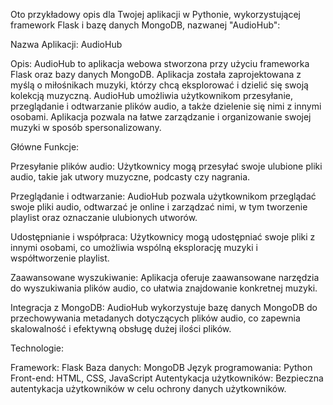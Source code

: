 
Oto przykładowy opis dla Twojej aplikacji w Pythonie, wykorzystującej framework Flask i bazę danych MongoDB, nazwanej "AudioHub":

Nazwa Aplikacji: AudioHub

Opis:
AudioHub to aplikacja webowa stworzona przy użyciu frameworka Flask oraz bazy danych MongoDB. Aplikacja została zaprojektowana z myślą o miłośnikach muzyki, którzy chcą eksplorować i dzielić się swoją kolekcją muzyczną. AudioHub umożliwia użytkownikom przesyłanie, przeglądanie i odtwarzanie plików audio, a także dzielenie się nimi z innymi osobami. Aplikacja pozwala na łatwe zarządzanie i organizowanie swojej muzyki w sposób spersonalizowany.

Główne Funkcje:

Przesyłanie plików audio: Użytkownicy mogą przesyłać swoje ulubione pliki audio, takie jak utwory muzyczne, podcasty czy nagrania.

Przeglądanie i odtwarzanie: AudioHub pozwala użytkownikom przeglądać swoje pliki audio, odtwarzać je online i zarządzać nimi, w tym tworzenie playlist oraz oznaczanie ulubionych utworów.

Udostępnianie i współpraca: Użytkownicy mogą udostępniać swoje pliki z innymi osobami, co umożliwia wspólną eksplorację muzyki i współtworzenie playlist.

Zaawansowane wyszukiwanie: Aplikacja oferuje zaawansowane narzędzia do wyszukiwania plików audio, co ułatwia znajdowanie konkretnej muzyki.

Integracja z MongoDB: AudioHub wykorzystuje bazę danych MongoDB do przechowywania metadanych dotyczących plików audio, co zapewnia skalowalność i efektywną obsługę dużej ilości plików.

Technologie:

Framework: Flask
Baza danych: MongoDB
Język programowania: Python
Front-end: HTML, CSS, JavaScript
Autentykacja użytkowników: Bezpieczna autentykacja użytkowników w celu ochrony danych użytkowników.
